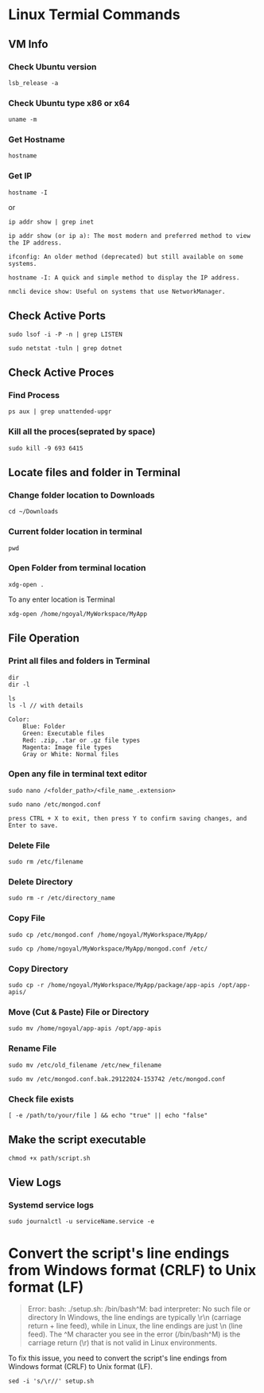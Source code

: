 # Linux Termial Commands

## VM Info

### Check Ubuntu version
```
lsb_release -a
```

### Check Ubuntu type x86 or x64
```
uname -m
```

### Get Hostname
```
hostname
```

### Get IP

```
hostname -I
```

or

```
ip addr show | grep inet

ip addr show (or ip a): The most modern and preferred method to view the IP address.

ifconfig: An older method (deprecated) but still available on some systems.

hostname -I: A quick and simple method to display the IP address.

nmcli device show: Useful on systems that use NetworkManager.
```

## Check Active Ports

```
sudo lsof -i -P -n | grep LISTEN
```

```
sudo netstat -tuln | grep dotnet
```

## Check Active Proces

### Find Process
```
ps aux | grep unattended-upgr
```

### Kill all the proces(seprated by space)
```
sudo kill -9 693 6415
```

## Locate files and folder in Terminal

### Change folder location to Downloads
```
cd ~/Downloads
```

### Current folder location in terminal
```
pwd
```

### Open Folder from terminal location

```
xdg-open .
```

To any enter location is Terminal
```
xdg-open /home/ngoyal/MyWorkspace/MyApp
```

## File Operation

### Print all files and folders in Terminal
```
dir
dir -l

ls
ls -l // with details

Color:
    Blue: Folder
    Green: Executable files
    Red: .zip, .tar or .gz file types
    Magenta: Image file types
    Gray or White: Normal files
```

### Open any file in terminal text editor

```
sudo nano /<folder_path>/<file_name_.extension>
```

```
sudo nano /etc/mongod.conf

press CTRL + X to exit, then press Y to confirm saving changes, and Enter to save.
```

### Delete File

```
sudo rm /etc/filename
```

### Delete Directory

```
sudo rm -r /etc/directory_name
```

### Copy File

```
sudo cp /etc/mongod.conf /home/ngoyal/MyWorkspace/MyApp/
```

```
sudo cp /home/ngoyal/MyWorkspace/MyApp/mongod.conf /etc/
```

### Copy Directory

```
sudo cp -r /home/ngoyal/MyWorkspace/MyApp/package/app-apis /opt/app-apis/
```

### Move (Cut & Paste) File or Directory

```
sudo mv /home/ngoyal/app-apis /opt/app-apis
```

### Rename File

```
sudo mv /etc/old_filename /etc/new_filename
```

```
sudo mv /etc/mongod.conf.bak.29122024-153742 /etc/mongod.conf
```

### Check file exists

```
[ -e /path/to/your/file ] && echo "true" || echo "false"
```

## Make the script executable

```
chmod +x path/script.sh
```

## View Logs

### Systemd service logs

```
sudo journalctl -u serviceName.service -e
```

# Convert the script's line endings from Windows format (CRLF) to Unix format (LF)
> Error: bash: ./setup.sh: /bin/bash^M: bad interpreter: No such file or directory
In Windows, the line endings are typically \r\n (carriage return + line feed), while in Linux, the line endings are just \n (line feed). The ^M character you see in the error (/bin/bash^M) is the carriage return (\r) that is not valid in Linux environments.

To fix this issue, you need to convert the script's line endings from Windows format (CRLF) to Unix format (LF).
```
sed -i 's/\r//' setup.sh
```
